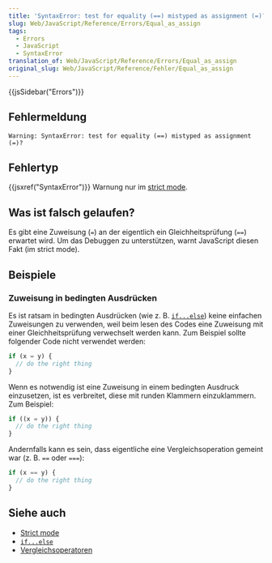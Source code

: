 ```yaml
---
title: 'SyntaxError: test for equality (==) mistyped as assignment (=)?'
slug: Web/JavaScript/Reference/Errors/Equal_as_assign
tags:
  - Errors
  - JavaScript
  - SyntaxError
translation_of: Web/JavaScript/Reference/Errors/Equal_as_assign
original_slug: Web/JavaScript/Reference/Fehler/Equal_as_assign
---
```

{{jsSidebar("Errors")}}

## Fehlermeldung

    Warning: SyntaxError: test for equality (==) mistyped as assignment (=)?

## Fehlertyp

{{jsxref("SyntaxError")}} Warnung nur im [strict mode](/de/docs/Web/JavaScript/Reference/Strict_mode).

## Was ist falsch gelaufen?

Es gibt eine Zuweisung (`=`) an der eigentlich ein Gleichheitsprüfung (`==`) erwartet wird. Um das Debuggen zu unterstützen, warnt JavaScript diesen Fakt (im strict mode).

## Beispiele

### Zuweisung in bedingten Ausdrücken

Es ist ratsam in bedingten Ausdrücken (wie z. B. [`if...else`](/de/docs/Web/JavaScript/Reference/Statements/if...else)) keine einfachen Zuweisungen zu verwenden, weil beim lesen des Codes eine Zuweisung mit einer Gleichheitsprüfung verwechselt werden kann. Zum Beispiel sollte folgender Code nicht verwendet werden:

```js example-bad
if (x = y) {
  // do the right thing
}
```

Wenn es notwendig ist eine Zuweisung in einem bedingten Ausdruck einzusetzen, ist es verbreitet, diese mit runden Klammern einzuklammern. Zum Beispiel:

```js
if ((x = y)) {
  // do the right thing
}
```

Andernfalls kann es sein, dass eigentliche eine Vergleichsoperation gemeint war (z. B. `==` oder `===`):

```js
if (x == y) {
  // do the right thing
}
```

## Siehe auch

- [Strict mode](/de/docs/Web/JavaScript/Reference/Strict_mode)
- [`if...else`](/de/docs/Web/JavaScript/Reference/Statements/if...else)
- [Vergleichsoperatoren](/de/docs/Web/JavaScript/Reference/Operators/Comparison_Operators)
